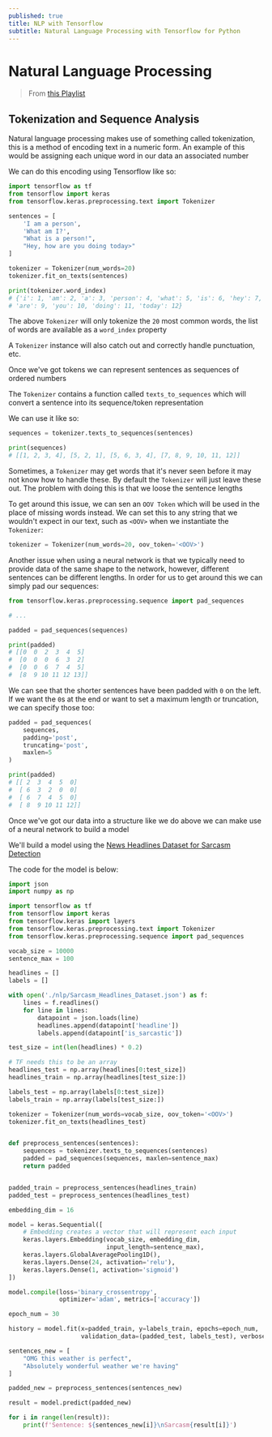 ```yaml
---
published: true
title: NLP with Tensorflow
subtitle: Natural Language Processing with Tensorflow for Python
---
```


# Natural Language Processing

> From [this Playlist](https://www.youtube.com/watch?v=fNxaJsNG3-s&list=PLQY2H8rRoyvwLbzbnKJ59NkZvQAW9wLbx&index=1)

## Tokenization and Sequence Analysis

Natural language processing makes use of something called tokenization, this is a method of encoding text in a numeric form. An example of this would be assigning each unique word in our data an associated number

We can do this encoding using Tensorflow like so:

```py
import tensorflow as tf
from tensorflow import keras
from tensorflow.keras.preprocessing.text import Tokenizer

sentences = [
    'I am a person',
    'What am I?',
    "What is a person!",
    "Hey, how are you doing today>"
]

tokenizer = Tokenizer(num_words=20)
tokenizer.fit_on_texts(sentences)

print(tokenizer.word_index)
# {'i': 1, 'am': 2, 'a': 3, 'person': 4, 'what': 5, 'is': 6, 'hey': 7, 'how': 8,
# 'are': 9, 'you': 10, 'doing': 11, 'today': 12}
```

The above `Tokenizer` will only tokenize the `20` most common words, the list of words are available as a `word_index` property

A `Tokenizer` instance will also catch out and correctly handle punctuation, etc.

Once we've got tokens we can represent sentences as sequences of ordered numbers

The `Tokenizer` contains a function called `texts_to_sequences` which will convert a sentence into its sequence/token representation

We can use it like so:

```py
sequences = tokenizer.texts_to_sequences(sentences)

print(sequences)
# [[1, 2, 3, 4], [5, 2, 1], [5, 6, 3, 4], [7, 8, 9, 10, 11, 12]]
```

Sometimes, a `Tokenizer` may get words that it's never seen before it may not know how to handle these. By default the `Tokenizer` will just leave these out. The problem with doing this is that we loose the sentence lengths

To get around this issue, we can sen an `OOV Token` which will be used in the place of missing words instead. We can set this to any string that we wouldn't expect in our text, such as `<OOV>` when we instantiate the `Tokenizer`:

```py
tokenizer = Tokenizer(num_words=20, oov_token='<OOV>')
```

Another issue when using a neural network is that we typically need to provide data of the same shape to the network, however, different sentences can be different lengths. In order for us to get around this we can simply pad our sequences:

```py
from tensorflow.keras.preprocessing.sequence import pad_sequences

# ...

padded = pad_sequences(sequences)

print(padded)
# [[0  0  2  3  4  5]
#  [0  0  0  6  3  2]
#  [0  0  6  7  4  5]
#  [8  9 10 11 12 13]]
```

We can see that the shorter sentences have been padded with `0` on the left. If we want the `0`s at the end or want to set a maximum length or truncation, we can specify those too:

```py
padded = pad_sequences(
    sequences,
    padding='post',
    truncating='post',
    maxlen=5
)

print(padded)
# [[ 2  3  4  5  0]
#  [ 6  3  2  0  0]
#  [ 6  7  4  5  0]
#  [ 8  9 10 11 12]]
```

Once we've got our data into a structure like we do above we can make use of a neural network to build a model

We'll build a model using the [News Headlines Dataset for Sarcasm Detection](https://www.kaggle.com/rmisra/news-headlines-dataset-for-sarcasm-detection/home)

The code for the model is below:

```py
import json
import numpy as np

import tensorflow as tf
from tensorflow import keras
from tensorflow.keras import layers
from tensorflow.keras.preprocessing.text import Tokenizer
from tensorflow.keras.preprocessing.sequence import pad_sequences

vocab_size = 10000
sentence_max = 100

headlines = []
labels = []

with open('./nlp/Sarcasm_Headlines_Dataset.json') as f:
    lines = f.readlines()
    for line in lines:
        datapoint = json.loads(line)
        headlines.append(datapoint['headline'])
        labels.append(datapoint['is_sarcastic'])

test_size = int(len(headlines) * 0.2)

# TF needs this to be an array
headlines_test = np.array(headlines[0:test_size])
headlines_train = np.array(headlines[test_size:])

labels_test = np.array(labels[0:test_size])
labels_train = np.array(labels[test_size:])

tokenizer = Tokenizer(num_words=vocab_size, oov_token='<OOV>')
tokenizer.fit_on_texts(headlines_test)


def preprocess_sentences(sentences):
    sequences = tokenizer.texts_to_sequences(sentences)
    padded = pad_sequences(sequences, maxlen=sentence_max)
    return padded


padded_train = preprocess_sentences(headlines_train)
padded_test = preprocess_sentences(headlines_test)

embedding_dim = 16

model = keras.Sequential([
    # Embedding creates a vector that will represent each input
    keras.layers.Embedding(vocab_size, embedding_dim,
                           input_length=sentence_max),
    keras.layers.GlobalAveragePooling1D(),
    keras.layers.Dense(24, activation='relu'),
    keras.layers.Dense(1, activation='sigmoid')
])

model.compile(loss='binary_crossentropy',
              optimizer='adam', metrics=['accuracy'])

epoch_num = 30

history = model.fit(x=padded_train, y=labels_train, epochs=epoch_num,
                    validation_data=(padded_test, labels_test), verbose=2)

sentences_new = [
    "OMG this weather is perfect",
    "Absolutely wonderful weather we're having"
]

padded_new = preprocess_sentences(sentences_new)

result = model.predict(padded_new)

for i in range(len(result)):
    print(f'Sentence: ${sentences_new[i]}\nSarcasm{result[i]}')
```
